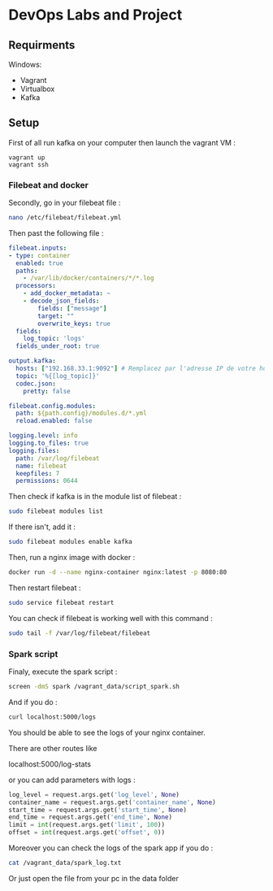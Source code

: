 # DevOps Labs and Project

## Requirments

Windows:

- Vagrant
- Virtualbox
- Kafka

## Setup

First of all run kafka on your computer then launch the vagrant VM :
```shell
vagrant up
vagrant ssh
```
### Filebeat and docker
Secondly, go in your filebeat file :
```bash
nano /etc/filebeat/filebeat.yml
```

Then past the following file :

```yml
filebeat.inputs:
- type: container
  enabled: true
  paths:
    - /var/lib/docker/containers/*/*.log
  processors:
    - add_docker_metadata: ~
    - decode_json_fields:
        fields: ["message"]
        target: ""
        overwrite_keys: true
  fields:
    log_topic: 'logs'
  fields_under_root: true

output.kafka:
  hosts: ["192.168.33.1:9092"] # Remplacez par l'adresse IP de votre hôte
  topic: '%{[log_topic]}'
  codec.json:
    pretty: false

filebeat.config.modules:
  path: ${path.config}/modules.d/*.yml
  reload.enabled: false

logging.level: info
logging.to_files: true
logging.files:
  path: /var/log/filebeat
  name: filebeat
  keepfiles: 7
  permissions: 0644
```
Then check if kafka is in the module list of filebeat :
```bash
sudo filebeat modules list
```

If there isn't, add it :
```bash
sudo filebeat modules enable kafka
```

Then, run a nginx image with docker :
```bash
docker run -d --name nginx-container nginx:latest -p 8080:80
```

Then restart filebeat :
```bash
sudo service filebeat restart
```

You can check if filebeat is working well with this command :
```bash
sudo tail -f /var/log/filebeat/filebeat
```

### Spark script
Finaly, execute the spark script :
```bash
screen -dmS spark /vagrant_data/script_spark.sh
```

And if you do :
```bash
curl localhost:5000/logs
```
You should be able to see the logs of your nginx container.

There are other routes like

localhost:5000/log-stats

or you can add parameters with logs :
```py
log_level = request.args.get('log_level', None)
container_name = request.args.get('container_name', None)
start_time = request.args.get('start_time', None)
end_time = request.args.get('end_time', None)
limit = int(request.args.get('limit', 100))
offset = int(request.args.get('offset', 0))
```

Moreover you can check the logs of the spark app if you do :
```bash
cat /vagrant_data/spark_log.txt
```
Or just open the file from your pc in the data folder
